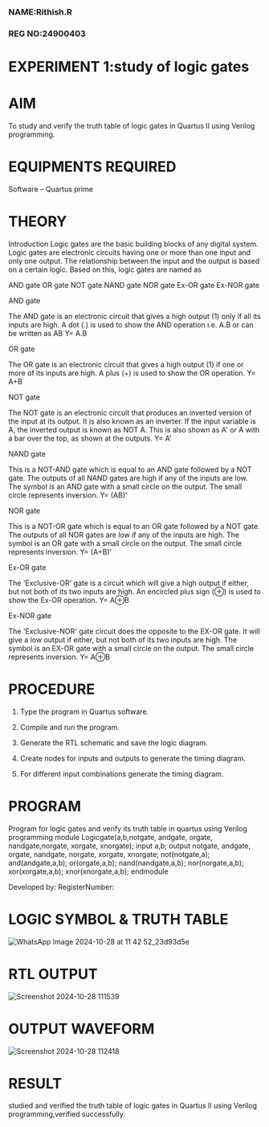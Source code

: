 ### NAME:Rithish.R
### REG NO:24900403
# EXPERIMENT 1:study of logic gates

# AIM 

To study and verify the truth table of logic gates in Quartus II using Verilog programming.

# EQUIPMENTS REQUIRED

Software – Quartus prime 

# THEORY

Introduction Logic gates are the basic building blocks of any digital system. Logic gates are electronic circuits having one or more than one input and only one output. The relationship between the input and the output is based on a certain logic. Based on this, logic gates are named as

AND gate OR gate NOT gate NAND gate NOR gate Ex-OR gate Ex-NOR gate

AND gate

The AND gate is an electronic circuit that gives a high output (1) only if all its inputs are high. A dot (.) is used to show the AND operation i.e. A.B or can be written as AB
Y= A.B

OR gate

The OR gate is an electronic circuit that gives a high output (1) if one or more of its inputs are high. A plus (+) is used to show the OR operation.
Y= A+B

NOT gate

The NOT gate is an electronic circuit that produces an inverted version of the input at its output. It is also known as an inverter. If the input variable is A, the inverted output is known as NOT A. This is also shown as A' or A with a bar over the top, as shown at the outputs.
Y= A'

NAND gate

This is a NOT-AND gate which is equal to an AND gate followed by a NOT gate. The outputs of all NAND gates are high if any of the inputs are low. The symbol is an AND gate with a small circle on the output. The small circle represents inversion.
Y= (AB)’

NOR gate

This is a NOT-OR gate which is equal to an OR gate followed by a NOT gate. The outputs of all NOR gates are low if any of the inputs are high. The symbol is an OR gate with a small circle on the output. The small circle represents inversion.
Y= (A+B)’

Ex-OR gate

The 'Exclusive-OR' gate is a circuit which will give a high output if either, but not both of its two inputs are high. An encircled plus sign (⊕) is used to show the Ex-OR operation.
Y= A⊕B

Ex-NOR gate

The 'Exclusive-NOR' gate circuit does the opposite to the EX-OR gate. It will give a low output if either, but not both of its two inputs are high. The symbol is an EX-OR gate with a small circle on the output. The small circle represents inversion.
Y= A⊕B

# PROCEDURE

1.	Type the program in Quartus software.

2.	Compile and run the program.

3.	Generate the RTL schematic and save the logic diagram.

4.	Create nodes for inputs and outputs to generate the timing diagram.

5.	For different input combinations generate the timing diagram.


# PROGRAM

Program for logic gates and verify its truth table in quartus using Verilog programming
module Logicgate(a,b,notgate, andgate, orgate, nandgate,norgate, xorgate, xnorgate);
input a,b;
output notgate, andgate, orgate, nandgate, norgate, xorgate, xnorgate;
not(notgate,a);
and(andgate,a,b);
or(orgate,a,b);
nand(nandgate,a,b);
nor(norgate,a,b);
xor(xorgate,a,b);
xnor(xnorgate,a,b);
endmodule


 Developed by: RegisterNumber: 
 
# LOGIC SYMBOL & TRUTH TABLE
![WhatsApp Image 2024-10-28 at 11 42 52_23d93d5e](https://github.com/user-attachments/assets/c92cf0c4-9dc0-439e-b99d-d659da73e458)


# RTL OUTPUT

![Screenshot 2024-10-28 111539](https://github.com/user-attachments/assets/f6443f51-8354-4fb4-928f-d8ba3cb105b2)


# OUTPUT WAVEFORM


![Screenshot 2024-10-28 112418](https://github.com/user-attachments/assets/266b5098-f12e-4446-9f64-87abe06a1e9a)

# RESULT
studied and verified the truth table of logic gates in Quartus II using Verilog programming,verified successfully.

